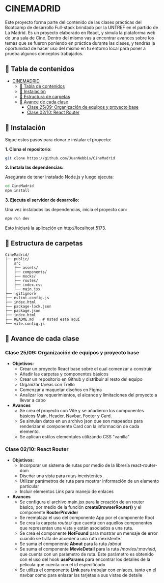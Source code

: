 # CINEMADRID
Este proyecto forma parte del contenido de las clases prácticas del Bootcamp de desarrollo Full-stack brindado por la UNTREF en el partido de La Madrid. Es un proyecto elaborado en React, y simula la plataforma web de una sala de Cine. Dentro del mismo vas a encontrar avances sobre los temas que se fueron poniendo en práctica durante las clases, y tendrás la oportunidad de hacer uso del mismo en tu entorno local para poner a prueba algunos conceptos trabajados.


## 📖 Tabla de contenidos

- [CINEMADRID](#cinemadrid)
  - [📖 Tabla de contenidos](#-tabla-de-contenidos)
  - [🔧 Instalación](#-instalación)
  - [📂 Estructura de carpetas](#-estructura-de-carpetas)
  - [📖 Avance de cada clase](#-avance-de-cada-clase)
    - [Clase 25/09: Organización de equipos y proyecto base](#clase-2509-organización-de-equipos-y-proyecto-base)
    - [Clase 02/10: React Router](#clase-0210-react-router)


## 🔧 Instalación

Sigue estos pasos para clonar e instalar el proyecto:

**1.  Clona el repositorio:**

```bash
git clone https://github.com/JuanNebbia/CineMadrid
```
**2. Instala las dependencias:**

Asegúrate de tener instalado Node.js y luego ejecuta:

```bash
cd CineMadrid
npm install
```

**3. Ejecuta el servidor de desarrollo:**

Una vez instaladas las dependencias, inicia el proyecto con:

```bash
npm run dev
```
Esto iniciará la aplicación en http://localhost:5173.

## 📂 Estructura de carpetas

```plaintext
CineMadrid/
├── public/
│   src
│   ├── assets/
│   ├── components/
│   ├── mocks/
│   ├── routes/
│   ├── index.css
│   └── main.jsx
├── .gitignore
├── eslint.config.js
├── index.html
├── package-lock.json
├── package.json
├── index.html
├── README.md    # Usted está aquí
└── vite.config.js                          
```

## 📖 Avance de cada clase

### Clase 25/09: Organización de equipos y proyecto base 
* **Objetivos:**
  * Crear un proyecto React base sobre el cual comenzar a construir
  * Añadir las carpetas y componentes básicos
  * Crear un repositorio en Github y distribuir al resto del equipo
  * Organizar tareas con Trello
  * Comenzar a maquetar diseños en Figma
  * Analizar los requerimientos, el alcance y limitaciones del proyecto a llevar a cabo
* **Avances**
  * Se crea el proyecto con Vite y se añadieron los componentes básicos Main, Header, Navbar, Footer y Card.
  * Se simulan datos en un archivo json que son mapeados para renderizar el componente Card con la información de cada elemento.
  * Se aplican estilos elementales utilizando CSS "vanilla"

### Clase 02/10: React Router
* **Objetivos:**
  * Incorporar un sistema de rutas por medio de la librería react-router-dom
  * Diseñar una vista para rutas inexistentes
  * Utilizar parámetros de ruta para mostrar información de un elemento particular
  * Incluir elementos Link para manejo de enlaces
* **Avances**
  * Se configura el archivo main.jsx para la creación de un router básico, por medio de la función **createBrowserRouter()** y el componente **RouterProvider**
  * Se reemplaza el uso del componente App por el componente Root
  * Se crea la carpeta *routes/* que cuenta con aquellos componentes que representan una vista y están asociados a una ruta.
  * Se crea el componente **NotFound** para mostrar un mensaje de error cuando se trata de acceder a una ruta inexistente. 
  * Se suma el componente **About** para la ruta */about* 
  * Se suma el componente **MovieDetail** para la ruta */movies/:movieId*, que cuenta con un parámetro de ruta. Este parámetro es obtenido con el uso del hook **useParams**  para encontrar los detalles de la película que cuenta con el id especificado
  * Se utiliza el componente **Link** para trabajar con enlaces, tanto en el navbar como para enlazar las tarjetas a sus vistas de detalle